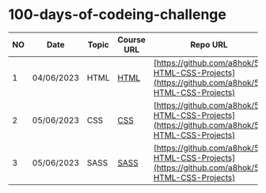 # 100-days-of-codeing-challenge

NO | Date | Topic | Course URL | Repo URL
|---|---|---|---|---|
| 1 | 04/06/2023 | HTML | [HTML](https://www.youtube.com/watch?v=kUMe1FH4CHE)  | [https://github.com/a8hok/5-HTML-CSS-Projects](https://github.com/a8hok/5-HTML-CSS-Projects) |
| 2 | 05/06/2023 | CSS | [CSS](https://www.youtube.com/watch?v=n4R2E7O-Ngo&t=2s)  | [https://github.com/a8hok/5-HTML-CSS-Projects](https://github.com/a8hok/5-HTML-CSS-Projects) |
| 3 | 05/06/2023 | SASS | [SASS](https://www.youtube.com/watch?v=jfMHA8SqUL4)  | [https://github.com/a8hok/5-HTML-CSS-Projects](https://github.com/a8hok/5-HTML-CSS-Projects) |


